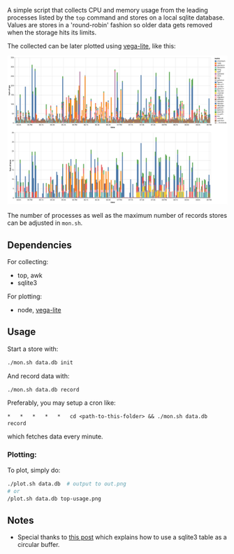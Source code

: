 A simple script that collects CPU and memory usage from the leading processes listed by the `top` command and stores on a local sqlite database. Values are stores in a 'round-robin' fashion so older data gets removed when the storage hits its limits.

The collected can be later plotted using [vega-lite](https://vega.github.io/vega-lite), like this:

![sample output](./sample.png)

The number of processes as well as the maximum number of records stores can be adjusted in `mon.sh`.

## Dependencies

For collecting:
- top, awk
- sqlite3

For plotting:
- node, [vega-lite](https://vega.github.io/vega-lite)

## Usage

Start a store with:
```bash
./mon.sh data.db init
```

And record data with:

```bash
./mon.sh data.db record
```

Preferably, you may setup a cron like:

```bnash
*   *   *   *   *   cd <path-to-this-folder> && ./mon.sh data.db record
```
which fetches data every minute. 

### Plotting:

To plot, simply do:
```bash
./plot.sh data.db  # output to out.png 
# or
/plot.sh data.db top-usage.png
```
## Notes

- Special thanks to [this post](https://lavag.org/topic/19394-sqlite-ring-buffer/) which explains how to use a sqlite3 table as a circular buffer. 

